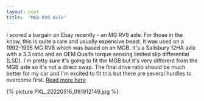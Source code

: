 ```yaml
---
layout: post
title:  "MGB RV8 Axle"
---
```

I scored a bargain on Ebay recently - an MG RV8 axle. For those in the know, this is quite a rare and usually expensive beast. It was used on a 1992-1995 MG RV8 which was based on an MGB. It's a Salisbury 12HA axle with a 3.3 ratio and an OEM Quaife torque sensing limited slip differential (LSD). I'm pretty sure it's going to fit the MGB but it's very different from the MGB axle so it's not a direct swap. The final drive ratio should be much better for my car and I'm excited to fit this but there are several hurdles to overcome first. [Read more here](/engineswap/axle/)

{% picture PXL_20220516_091912149.jpg %}


